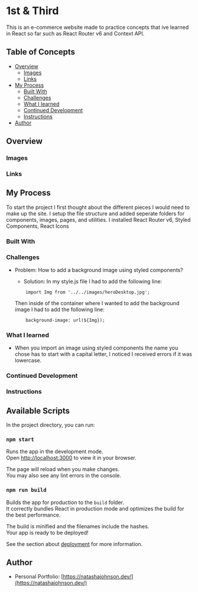 # 1st & Third

This is an e-commerce website made to practice concepts that ive learned in React so far such as React Router v6 and Context API.

## Table of Concepts

- [Overview](#overview)
    - [Images](#images)
    - [Links](#links)
- [My Process](#my-process)
    - [Built With](#built-with)
    - [Challenges](#challenges)
    - [What I learned](#What-i-learned)
    - [Continued Development](#continued-development)
    - [Instructions](#instructions)
- [Author](#author)

## Overview

### Images

### Links

## My Process

To start the project I first thought about the different pieces I would need to make up the site.  I setup the file structure and added seperate folders for components, images, pages, and utilities.  I installed React Router v6, Styled Components, React Icons

### Built With

### Challenges

- Problem: How to add a background image using styled components?
    - Solution: In my style.js file I had to add the following line:

    ```
        import Img from '../../images/heroDesktop.jpg';
    ```
    Then inside of the container where I wanted to add the background image I had to add the following line:

    ```
        background-image: url(${Img});
    ```

### What I learned

- When you import an image using styled components the name you chose has to start with a capital letter, I noticed I received errors if it was lowercase.

### Continued Development

### Instructions

## Available Scripts

In the project directory, you can run:

### `npm start`

Runs the app in the development mode.\
Open [http://localhost:3000](http://localhost:3000) to view it in your browser.

The page will reload when you make changes.\
You may also see any lint errors in the console.


### `npm run build`

Builds the app for production to the `build` folder.\
It correctly bundles React in production mode and optimizes the build for the best performance.

The build is minified and the filenames include the hashes.\
Your app is ready to be deployed!

See the section about [deployment](https://facebook.github.io/create-react-app/docs/deployment) for more information.

## Author

- Personal Portfolio: [https://natashajohnson.dev/](https://natashajohnson.dev/)